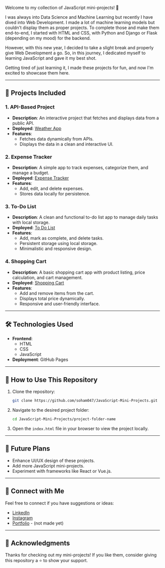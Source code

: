 

Welcome to my collection of JavaScript mini-projects! 🚀

I was always into Data Science and Machine Learning but recently I have dived into Web Development. I made a lot of machine learning models but couldn't display them as proper projects. To complete those and make them end-to-end, I started with HTML and CSS, with Python and Django or Flask (depending on my mood) for the backend.

However, with this new year, I decided to take a slight break and properly give Web Development a go. So, in this journey, I dedicated myself to learning JavaScript and gave it my best shot. 

Getting tired of just learning it, I made these projects for fun, and now I'm excited to showcase them here.

---

## 🌟 Projects Included

### 1. **API-Based Project**
- **Description**: An interactive project that fetches and displays data from a public API.
- **Deployed**: [Weather App](https://soham047.github.io/JavaScript-Mini-Projects/API-based-Weather-App/)
- **Features**:
  - Fetches data dynamically from APIs.
  - Displays the data in a clean and interactive UI.

### 2. **Expense Tracker**
- **Description**: A simple app to track expenses, categorize them, and manage a budget.
- **Deployed**: [Expense Tracker](https://soham047.github.io/JavaScript-Mini-Projects/Expense-Tracker/)
- **Features**:
  - Add, edit, and delete expenses.
  - Stores data locally for persistence.

### 3. **To-Do List**
- **Description**: A clean and functional to-do list app to manage daily tasks with local storage.
- **Deployed**: [To Do List](https://soham047.github.io/JavaScript-Mini-Projects/To-do-list/)
- **Features**:
  - Add, mark as complete, and delete tasks.
  - Persistent storage using local storage.
  - Minimalistic and responsive design.

### 4. **Shopping Cart**
- **Description**: A basic shopping cart app with product listing, price calculation, and cart management.
- **Deployed**: [Shopping Cart](https://soham047.github.io/JavaScript-Mini-Projects/shopping-cart/)
- **Features**:
  - Add and remove items from the cart.
  - Displays total price dynamically.
  - Responsive and user-friendly interface.

---

## 🛠️ Technologies Used

- **Frontend**:
   - HTML
   - CSS
   - JavaScript
- **Deployment**: GitHub Pages

---

## 🚀 How to Use This Repository

1. Clone the repository:
   ```bash
   git clone https://github.com/soham047/JavaScript-Mini-Projects.git
   ```
2. Navigate to the desired project folder:
   ```bash
   cd JavaScript-Mini-Projects/project-folder-name
   ```
3. Open the `index.html` file in your browser to view the project locally.

---

## 🎯 Future Plans

- Enhance UI/UX design of these projects.
- Add more JavaScript mini-projects.
- Experiment with frameworks like React or Vue.js.

---

## 🤝 Connect with Me

Feel free to connect if you have suggestions or ideas:

- [LinkedIn](https://www.linkedin.com/in/soham047)
- [Instagram](https://instagram.com/s0hahahaham)
- [Portfolio](https://your-portfolio-link) - (not made yet)

---

## 📜 Acknowledgments

Thanks for checking out my mini-projects! If you like them, consider giving this repository a ⭐ to show your support.

